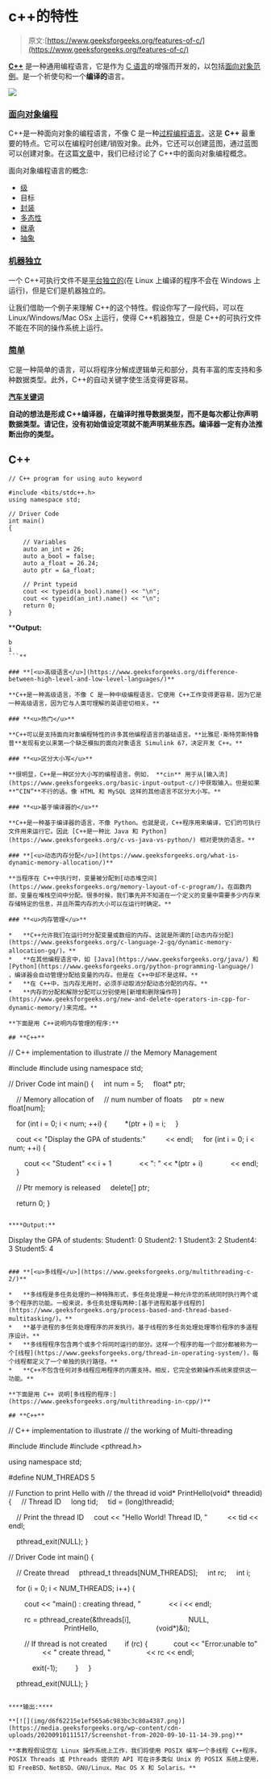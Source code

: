 # c++的特性

> 原文:[https://www.geeksforgeeks.org/features-of-c/](https://www.geeksforgeeks.org/features-of-c/)

[**C++**](https://www.geeksforgeeks.org/c-plus-plus/) 是一种通用编程语言，它是作为 [C 语言](https://www.geeksforgeeks.org/c-language-set-1-introduction/)的增强而开发的，以包括[面向对象范例](https://www.geeksforgeeks.org/object-oriented-programming-in-cpp/)。是一个祈使句和一个**编译的**语言。

![](img/781a2eac2a4d022d0d3ee8114408bcee.png)

### <u>面向对象编程</u>

C++是一种面向对象的编程语言，不像 C 是一种[过程编程语言](https://www.geeksforgeeks.org/differences-between-procedural-and-object-oriented-programming/)。这是 **C++** 最重要的特点。它可以在编程时创建/销毁对象。此外，它还可以创建蓝图，通过蓝图可以创建对象。在这篇[文章](https://www.geeksforgeeks.org/object-oriented-programming-in-cpp/)中，我们已经讨论了 C++中的面向对象编程概念。

面向对象编程语言的概念:

*   [级](https://www.geeksforgeeks.org/c-classes-and-objects/)
*   目标
*   [封装](https://www.geeksforgeeks.org/encapsulation-in-c/)
*   [多态性](https://www.geeksforgeeks.org/polymorphism-in-c/)
*   [继承](https://www.geeksforgeeks.org/inheritance-in-c/)
*   [抽象](https://www.geeksforgeeks.org/abstraction-in-c/)

### <u>机器独立</u>

一个 C++可执行文件不是[平台独立的](https://www.geeksforgeeks.org/writing-os-independent-code-cc/)(在 Linux 上编译的程序不会在 Windows 上运行)，但是它们是机器独立的。

让我们借助一个例子来理解 C++的这个特性。假设你写了一段代码，可以在 Linux/Windows/Mac OSx 上运行，使得 C++机器独立，但是 C++的可执行文件不能在不同的操作系统上运行。

### <u>简单</u>

它是一种简单的语言，可以将程序分解成逻辑单元和部分，具有丰富的库支持和多种数据类型。此外，C++的自动关键字使生活变得更容易。

**[**汽车关键词**](https://www.geeksforgeeks.org/type-inference-in-c-auto-and-decltype/)**

**自动的想法是形成 C++编译器，在编译时推导数据类型，而不是每次都让你声明数据类型。请记住，没有初始值设定项就不能声明某些东西。编译器一定有办法推断出你的类型。**

## **C++**

```
// C++ program for using auto keyword

#include <bits/stdc++.h>
using namespace std;

// Driver Code
int main()
{

    // Variables
    auto an_int = 26;
    auto a_bool = false;
    auto a_float = 26.24;
    auto ptr = &a_float;

    // Print typeid
    cout << typeid(a_bool).name() << "\n";
    cout << typeid(an_int).name() << "\n";
    return 0;
}
```

****Output:** 

```
b
i
```** 

### **[<u>高级语言</u>](https://www.geeksforgeeks.org/difference-between-high-level-and-low-level-languages/)**

**C++是一种高级语言，不像 C 是一种中级编程语言。它使用 C++工作变得更容易，因为它是一种高级语言，因为它与人类可理解的英语密切相关。**

### **<u>热门</u>**

**C++可以是支持面向对象编程特性的许多其他编程语言的基础语言。**比雅尼·斯特劳斯特鲁普**发现有史以来第一个缺乏模拟的面向对象语言 Simulink 67，决定开发 C++。**

### **<u>区分大小写</u>**

**很明显，C++是一种区分大小写的编程语言。例如， **cin** 用于从[输入流](https://www.geeksforgeeks.org/basic-input-output-c/)中获取输入。但是如果**“CIN”**不行的话。像 HTML 和 MySQL 这样的其他语言不区分大小写。**

### **<u>基于编译器的</u>**

**C++是一种基于编译器的语言，不像 Python。也就是说，C++程序用来编译，它们的可执行文件用来运行它。因此 [C++是一种比 Java 和 Python](https://www.geeksforgeeks.org/c-vs-java-vs-python/) 相对更快的语言。**

### **[<u>动态内存分配</u>](https://www.geeksforgeeks.org/what-is-dynamic-memory-allocation/)**

**当程序在 C++中执行时，变量被分配到[动态堆空间](https://www.geeksforgeeks.org/memory-layout-of-c-program/)。在函数内部，变量在堆栈空间中分配。很多时候，我们事先并不知道在一个定义的变量中需要多少内存来存储特定的信息，并且所需内存的大小可以在运行时确定。**

### **<u>内存管理</u>**

*   **C++允许我们在运行时分配变量或数组的内存。这就是所谓的[动态内存分配](https://www.geeksforgeeks.org/c-language-2-gq/dynamic-memory-allocation-gq/)。**
*   **在其他编程语言中，如 [Java](https://www.geeksforgeeks.org/java/) 和 [Python](https://www.geeksforgeeks.org/python-programming-language/) ，编译器会自动管理分配给变量的内存。但是在 C++中却不是这样。**
*   **在 C++中，当内存无用时，必须手动取消分配动态分配的内存。**
*   **内存的分配和解除分配可以分别使用[新增和删除操作符](https://www.geeksforgeeks.org/new-and-delete-operators-in-cpp-for-dynamic-memory/)来完成。**

**下面是用 C++说明内存管理的程序:**

## **C++**

```
// C++ implementation to illustrate
// the Memory Management

#include <cstring>
#include <iostream>
using namespace std;

// Driver Code
int main()
{
    int num = 5;
    float* ptr;

    // Memory allocation of
    // num number of floats
    ptr = new float[num];

    for (int i = 0; i < num; ++i) {
        *(ptr + i) = i;
    }

    cout << "Display the GPA of students:"
         << endl;
    for (int i = 0; i < num; ++i) {

        cout << "Student" << i + 1
             << ": " << *(ptr + i)
             << endl;
    }

    // Ptr memory is released
    delete[] ptr;

    return 0;
}
```

****Output:** 

```
Display the GPA of students:
Student1: 0
Student2: 1
Student3: 2
Student4: 3
Student5: 4
```** 

### **[<u>多线程</u>](https://www.geeksforgeeks.org/multithreading-c-2/)**

*   **多线程是多任务处理的一种特殊形式，多任务处理是一种允许您的系统同时执行两个或多个程序的功能。一般来说，多任务处理有两种:[基于进程和基于线程的](https://www.geeksforgeeks.org/process-based-and-thread-based-multitasking/)。**
*   **基于进程的多任务处理程序的并发执行。基于线程的多任务处理处理等价程序的多道程序设计。**
*   **多线程程序包含两个或多个将同时运行的部分。这样一个程序的每一个部分都被称为一个[线程](https://www.geeksforgeeks.org/thread-in-operating-system/)，每个线程都定义了一个单独的执行路径。**
*   **C++不包含任何对多线程应用程序的内置支持。相反，它完全依赖操作系统来提供这一功能。**

**下面是用 C++ 说明[多线程的程序:](https://www.geeksforgeeks.org/multithreading-in-cpp/)**

## **C++**

```
// C++ implementation to illustrate
// the working of Multi-threading

#include <cstdlib>
#include <iostream>
#include <pthread.h>

using namespace std;

#define NUM_THREADS 5

// Function to print Hello with
// the thread id
void* PrintHello(void* threadid)
{
    // Thread ID
    long tid;
    tid = (long)threadid;

    // Print the thread ID
    cout << "Hello World! Thread ID, "
         << tid << endl;

    pthread_exit(NULL);
}

// Driver Code
int main()
{

    // Create thread
    pthread_t threads[NUM_THREADS];
    int rc;
    int i;

    for (i = 0; i < NUM_THREADS; i++) {

        cout << "main() : creating thread, "
             << i << endl;

        rc = pthread_create(&threads[i],
                            NULL,
                            PrintHello,
                            (void*)&i);

        // If thread is not created
        if (rc) {
            cout << "Error:unable to"
                 << " create thread, "
                 << rc << endl;

            exit(-1);
        }
    }

    pthread_exit(NULL);
}
```

****输出:****

**[![](img/d6f62215e1ef565a6c983bc3c80a4387.png)](https://media.geeksforgeeks.org/wp-content/cdn-uploads/20200910111517/Screenshot-from-2020-09-10-11-14-39.png)**

**本教程假设您在 Linux 操作系统上工作，我们将使用 POSIX 编写一个多线程 C++程序。POSIX Threads 或 Pthreads 提供的 API 可在许多类似 Unix 的 POSIX 系统上使用，如 FreeBSD、NetBSD、GNU/Linux、Mac OS X 和 Solaris。**